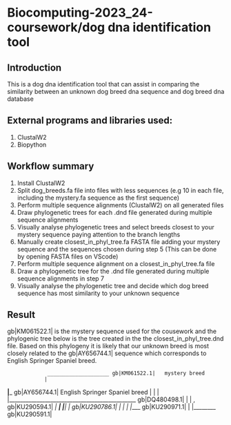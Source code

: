 # Biocomputing-2023_24-coursework/dog dna identification tool
## Introduction
This is a dog dna identification tool that can assist in comparing the similarity between an unknown dog breed dna sequence and dog breed dna database 

## External programs and libraries used:
1. ClustalW2
2. Biopython

## Workflow summary
1. Install ClustalW2
2. Split dog_breeds.fa file into files with less sequences (e.g 10 in each file, including the mystery.fa sequence as the first sequence)
3. Perform multiple sequence alignments (ClustalW2) on all generated files
4. Draw phylogenetic trees for each .dnd file generated during multiple sequence alignments
5. Visually analyse phylogenetic trees and select breeds closest to your mystery sequence paying attention to the branch lengths
6. Manually create closest_in_phyl_tree.fa FASTA file adding your mystery sequence and the sequences chosen during step 5 (This can be done by opening FASTA files on VScode)
7. Perform multiple sequence alignment on a closest_in_phyl_tree.fa file
8. Draw a phylogenetic tree for the .dnd file generated during multiple sequence alignments in step 7
9. Visually analyse the phylogenetic tree and decide which dog breed sequence has most similarity to your unknown sequence


## Result
gb|KM061522.1| is the mystery sequence used for the cousework and the phylogenic tree below is the tree created in the  the closest_in_phyl_tree.dnd file. Based on this phylogeny it is likely that our unknown breed is most closely related to the gb|AY656744.1| sequence which corresponds to English Springer Spaniel breed.


                 ____________________ gb|KM061522.1|   mystery breed
                |
  ______________|_______________ gb|AY656744.1|    English Springer Spaniel breed
 |              |
 |              |______________________________________________ gb|DQ480498.1|
 |
 |        , gb|KU290594.1|
_|    ____|
 |___|    | gb|KU290786.1|
 |   |
 |   |_____ gb|KU290971.1|
 |
 |________ gb|KU290591.1|




